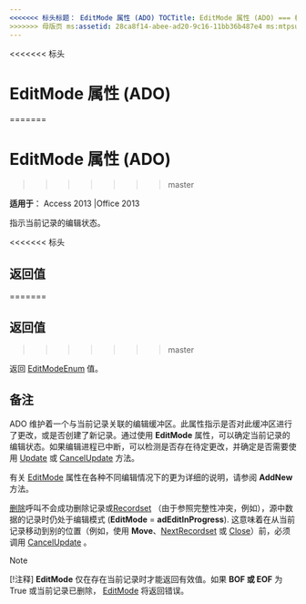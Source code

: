 ```yaml
---
<<<<<<< 标头标题： EditMode 属性 (ADO) TOCTitle: EditMode 属性 (ADO) === 标题： EditMode 属性 (ADO) TOCTitle: EditMode 属性 (ADO)
>>>>>>> 母版页 ms:assetid: 28ca8f14-abee-ad20-9c16-11bb36b487e4 ms:mtpsurl: https://msdn.microsoft.com/library/JJ249045(v=office.15) ms:contentKeyID: 48543867 ms.date: 09/18/2015 mtps_version: office.15.aspx
---
```


<<<<<<< 标头
# <a name="editmode-property-ado"></a>EditMode 属性 (ADO)
=======
# <a name="editmode-property-ado"></a>EditMode 属性 (ADO)
>>>>>>> master


**适用于**： Access 2013 |Office 2013

指示当前记录的编辑状态。

<<<<<<< 标头
## <a name="return-value"></a>返回值
=======
## <a name="return-value"></a>返回值
>>>>>>> master

返回 [EditModeEnum](editmodeenum.md) 值。

## <a name="remarks"></a>备注

ADO 维护着一个与当前记录关联的编辑缓冲区。此属性指示是否对此缓冲区进行了更改，或是否创建了新记录。通过使用 **EditMode** 属性，可以确定当前记录的编辑状态。如果编辑进程已中断，可以检测是否存在待定更改，并确定是否需要使用 [Update](update-method-ado.md) 或 [CancelUpdate](cancelupdate-method-ado.md) 方法。

有关 [EditMode](addnew-method-ado.md) 属性在各种不同编辑情况下的更为详细的说明，请参阅 **AddNew** 方法。

[删除](delete-method-ado-recordset.md)呼叫不会成功删除记录或[Recordset](recordset-object-ado.md) （由于参照完整性冲突，例如），源中数据的记录时仍处于编辑模式 (**EditMode** = **adEditInProgress**). 这意味着在从当前记录移动到别的位置（例如，使用 **Move**、[NextRecordset](move-method-ado.md) 或 [Close](nextrecordset-method-ado.md)）前，必须调用 [CancelUpdate](close-method-ado.md) 。


> [!NOTE]
> <P>[!注释] <STRONG>EditMode</STRONG> 仅在存在当前记录时才能返回有效值。如果 <STRONG>BOF 或 EOF</STRONG> 为 True 或当前记录已删除， <A href="bof-eof-properties-ado.md">EditMode</A> 将返回错误。</P>


